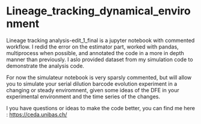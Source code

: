 # Lineage_tracking_dynamical_environment

Lineage tracking analysis-edit_1_final is a jupyter notebook with commented workflow. I redid the error on the estimator part, worked with pandas, multiprocess when possible, and annotated the code in a more in depth manner than previously. I aslo provided dataset from my simulation code to demonstrate the analysis code.

For now the simulateur notebook is very sparsly commented, but will allow you to simulate your serial dilution barcode evolution experiment in a changing or steady enviromnent, given some ideas of the DFE in your experimental environment and the time series of the changes.

I you have questions or ideas to make the code better, you can find me here : https://ceda.unibas.ch/
